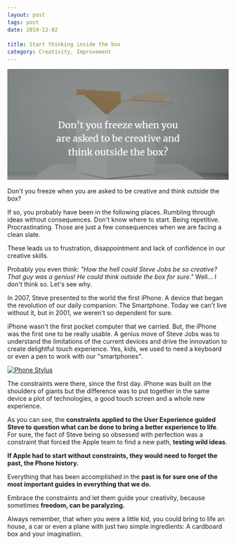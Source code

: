 ```yaml
---
layout: post
tags: post
date: 2019-12-02

title: Start thinking inside the box
category: Creativity, Improvement
---
```


![Don't you freeze when you are asked to be creative and think outside the box?](/images/start-thinking-inside-the-box.png)


Don't you freeze when you are asked to be creative and think outside the box?

If so, you probably have been in the following places. Rumbling through ideas without consequences. Don't know where to start. Being repetitive. Procrastinating. Those are just a few consequences when we are facing a clean slate.

These leads us to frustration, disappointment and lack of confidence in our creative skills.

Probably you even think: *"How the hell could Steve Jobs be so creative? That guy was a genius! He could think outside the box for sure."* Well... I don't think so. Let's see why.

<!--excerpt-->

In 2007, Steve presented to the world the first iPhone. A device that began the revolution of our daily companion: The Smartphone.  Today we can't live without it, but in 2001, we weren't so dependent for sure.

iPhone wasn't the first pocket computer that we carried. But, the iPhone was the first one to be really usable. A genius move of Steve Jobs was to understand the limitations of the current devices and drive the innovation to create delightful touch experience. Yes, kids, we used to need a keyboard or even a pen to work with our "smartphones".

[![Phone Stylus](https://upload.wikimedia.org/wikipedia/commons/thumb/e/e8/HTC_Touch2_used_with_a_stylus.jpg/1280px-HTC_Touch2_used_with_a_stylus.jpg)](https://pt.wikipedia.org/wiki/Stylus)


The constraints were there, since the first day. iPhone was built on the shoulders of giants but the difference was to put together in the same device a plot of technologies, a good touch screen and a whole new experience. 

As you can see, the **constraints applied to the User Experience guided Steve to question what can be done to bring a better experience to life**. For sure, the fact of Steve being so obsessed with perfection was a constraint that forced the Apple team to find a new path, **testing wild ideas**.

**If Apple had to start without constraints, they would need to forget the past, the Phone history.**

Everything that has been accomplished in the **past is for sure one of the most important guides in everything that we do.**

Embrace the constraints and let them guide your creativity, because sometimes **freedom, can be paralyzing.**

Always remember, that when you were a little kid, you could bring to life an house, a car or even a plane with just two simple ingredients: A cardboard box and your imagination.